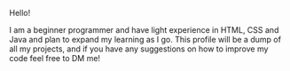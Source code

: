 Hello!

I am a beginner programmer and have light experience in HTML, CSS and Java and plan to expand my learning as I go.
This profile will be a dump of all my projects, and if you have any suggestions on how to improve my code feel free to DM me!

<!---
napt-dev/napt-dev is a ✨ special ✨ repository because its `README.md` (this file) appears on your GitHub profile.
You can click the Preview link to take a look at your changes.
--->
